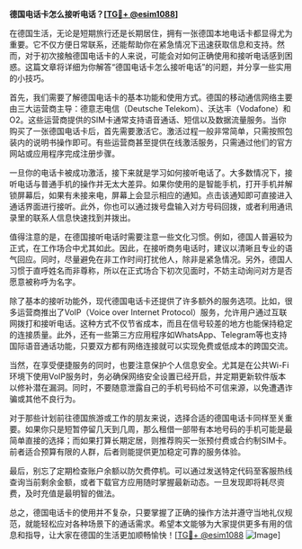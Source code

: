 **德国电话卡怎么接听电话？[[TG💪+ @esim1088](https://t.me/s/esim1088)]**

在德国生活，无论是短期旅行还是长期居住，拥有一张德国本地电话卡都显得尤为重要。它不仅方便日常联系，还能帮助你在紧急情况下迅速获取信息和支持。然而，对于初次接触德国电话卡的人来说，可能会对如何正确使用和接听电话感到困惑。这篇文章将详细为你解答“德国电话卡怎么接听电话”的问题，并分享一些实用的小技巧。

首先，我们需要了解德国电话卡的基本功能和使用方式。德国的移动通信网络主要由三大运营商主导：德意志电信（Deutsche Telekom）、沃达丰（Vodafone）和O2。这些运营商提供的SIM卡通常支持语音通话、短信以及数据流量服务。当你购买了一张德国电话卡后，首先需要激活它。激活过程一般非常简单，只需按照包装内的说明书操作即可。有些运营商甚至提供在线激活服务，只需通过他们的官方网站或应用程序完成注册步骤。

一旦你的电话卡被成功激活，接下来就是学习如何接听电话了。大多数情况下，接听电话与普通手机的操作并无太大差异。如果你使用的是智能手机，打开手机并解锁屏幕后，如果有未接来电，屏幕上会显示相应的通知。点击该通知即可直接进入通话界面进行接听。此外，你也可以通过拨号盘输入对方号码回拨，或者利用通讯录里的联系人信息快速找到并拨出。

值得注意的是，在德国接听电话时需要注意一些文化习惯。例如，德国人普遍较为正式，在工作场合中尤其如此。因此，在接听商务电话时，建议以清晰且专业的语气回应。同时，尽量避免在非工作时间打扰他人，除非是紧急情况。另外，德国人习惯于直呼姓名而非尊称，所以在正式场合下初次见面时，不妨主动询问对方是否愿意被称呼为名字。

除了基本的接听功能外，现代德国电话卡还提供了许多额外的服务选项。比如，很多运营商推出了VoIP（Voice over Internet Protocol）服务，允许用户通过互联网拨打和接听电话。这种方式不仅节省成本，而且在信号较差的地方也能保持稳定的连接质量。此外，还有一些第三方应用程序如WhatsApp、Telegram等也支持国际语音通话功能，只要双方都有网络连接就可以实现免费或低成本的跨国交流。

当然，在享受便捷服务的同时，也要注意保护个人信息安全。尤其是在公共Wi-Fi环境下使用VoIP服务时，务必确保网络安全设置已经开启，并定期更新软件版本以修补潜在漏洞。同时，不要随意泄露自己的手机号码给不可信来源，以免遭遇诈骗或其他不良行为。

对于那些计划前往德国旅游或工作的朋友来说，选择合适的德国电话卡同样至关重要。如果你只是短暂停留几天到几周，那么租借一部带有本地号码的手机可能是最简单直接的选择；而如果打算长期定居，则推荐购买一张预付费或合约制SIM卡。前者适合预算有限的人群，后者则能提供更加稳定可靠的服务体验。

最后，别忘了定期检查账户余额以防欠费停机。可以通过发送特定代码至客服热线查询当前剩余金额，或者下载官方应用随时掌握最新动态。一旦发现即将耗尽资费，及时充值是最明智的做法。

总之，德国电话卡的使用并不复杂，只要掌握了正确的操作方法并遵守当地礼仪规范，就能轻松应对各种场景下的通话需求。希望本文能够为大家提供更多有用的信息和指导，让大家在德国的生活更加顺畅愉快！[[TG💪+ @esim1088](https://t.me/s/esim1088) ![Image](https://i.postimg.cc/4NQfJmqS/Snipaste-2025-05-13-00-14-12.png)]